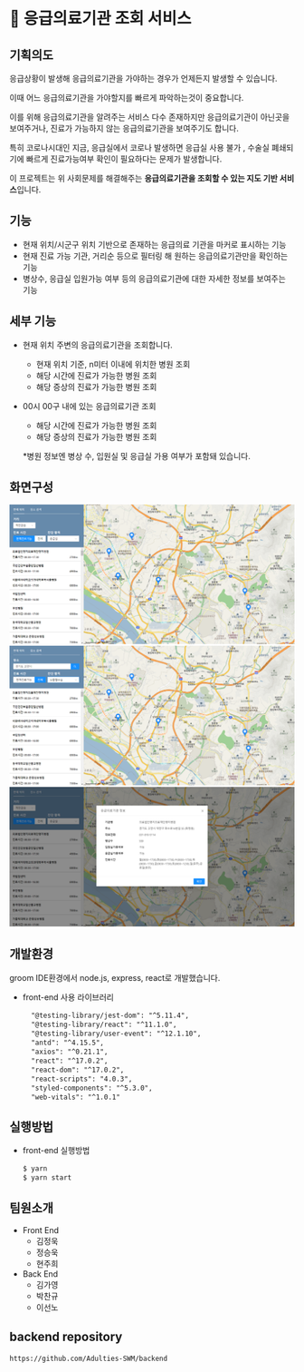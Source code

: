 # 🏥 응급의료기관 조회 서비스

## 기획의도

응급상황이 발생해 응급의료기관을 가야하는 경우가 언제든지 발생할 수 있습니다.

이때 어느 응급의료기관을 가야할지를 빠르게 파악하는것이 중요합니다.

이를 위해 응급의료기관을 알려주는 서비스 다수 존재하지만 응급의료기관이 아닌곳을 보여주거나, 진료가 가능하지 않는 응급의료기관을 보여주기도 합니다.

특히 코로나시대인 지금, 응급실에서 코로나 발생하면 응급실 사용 불가 , 수술실 폐쇄되기에 빠르게 진료가능여부 확인이 필요하다는 문제가 발생합니다.

이 프로젝트는 위 사회문제를 해결해주는 **응급의료기관을 조회할 수 있는 지도 기반 서비스**입니다.

## 기능

- 현재 위치/시군구 위치 기반으로 존재하는 응급의료 기관을 마커로 표시하는 기능
- 현재 진료 가능 기관, 거리순 등으로 필터링 해 원하는 응급의료기관만을 확인하는 기능
- 병상수, 응급실 입원가능 여부 등의 응급의료기관에 대한 자세한 정보를 보여주는 기능

## 세부 기능
- 현재 위치 주변의 응급의료기관을 조회합니다.

  - 현재 위치 기준, n미터 이내에 위치한 병원 조회
  - 해당 시간에 진료가 가능한 병원 조회
  - 해당 증상의 진료가 가능한 병원 조회

- 00시 00구 내에 있는 응급의료기관 조회

  - 해당 시간에 진료가 가능한 병원 조회
  - 해당 증상의 진료가 가능한 병원 조회

  

  *병원 정보엔 병상 수, 입원실 및 응급실 가용 여부가 포함돼 있습니다.

## 화면구성

<img src="https://github.com/Adulties-SWM/frontend/blob/main/public/mainPage.png">
<img src="https://github.com/Adulties-SWM/frontend/blob/main/public/mainPage2.PNG">
<img src="https://github.com/Adulties-SWM/frontend/blob/main/public/modal.PNG">

## 개발환경
groom IDE환경에서 node.js, express, react로 개발했습니다. 
- front-end 사용 라이브러리 
  ```
    "@testing-library/jest-dom": "^5.11.4",
    "@testing-library/react": "^11.1.0",
    "@testing-library/user-event": "^12.1.10",
    "antd": "^4.15.5",
    "axios": "^0.21.1",
    "react": "^17.0.2",
    "react-dom": "^17.0.2",
    "react-scripts": "4.0.3",
    "styled-components": "^5.3.0",
    "web-vitals": "^1.0.1"
  ```
## 실행방법
- front-end 실행방법
  ```
  $ yarn
  $ yarn start
  ```
## 팀원소개

- Front  End
  - 김정욱
  - 정승욱
  - 현주희
- Back End
  - 김가영
  - 박찬규
  - 이선노 


## backend repository
```
https://github.com/Adulties-SWM/backend
```
